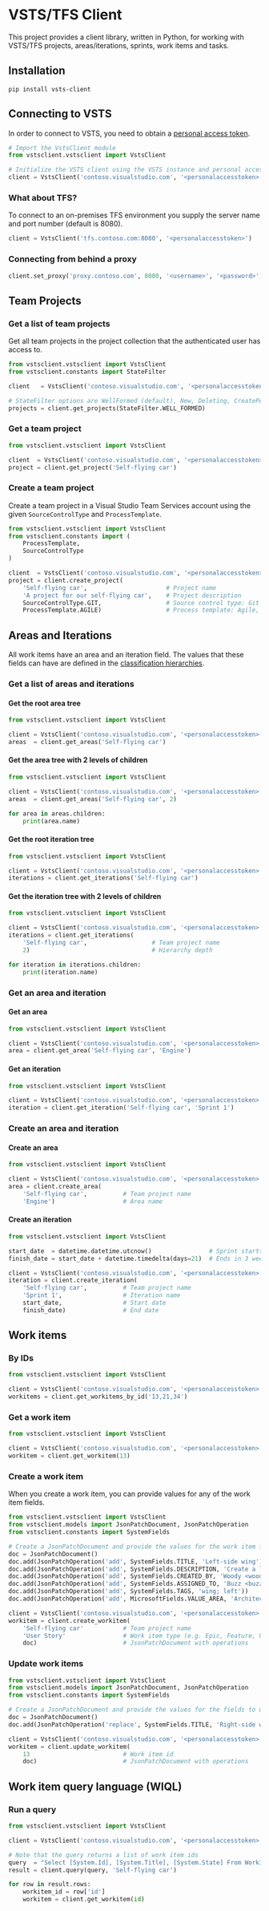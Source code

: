 # VSTS/TFS Client
This project provides a client library, written in Python, for working with VSTS/TFS projects, areas/iterations, sprints, work items and tasks.

## Installation
```
pip install vsts-client
```

## Connecting to VSTS
In order to connect to VSTS, you need to obtain a [personal access token](https://docs.microsoft.com/en-us/vsts/integrate/get-started/authentication/pats).  
```python
# Import the VstsClient module
from vstsclient.vstsclient import VstsClient

# Initialize the VSTS client using the VSTS instance and personal access token
client = VstsClient('contoso.visualstudio.com', '<personalaccesstoken>')
```
### What about TFS?
To connect to an on-premises TFS environment you supply the server name and port number (default is 8080).
```python
client = VstsClient('tfs.contoso.com:8080', '<personalaccesstoken>')
```
### Connecting from behind a proxy
```python
client.set_proxy('proxy.contoso.com', 8080, '<username>', '<password>')
```

## Team Projects
### Get a list of team projects
Get all team projects in the project collection that the authenticated user has access to.
```python
from vstsclient.vstsclient import VstsClient
from vstsclient.constants import StateFilter

client   = VstsClient('contoso.visualstudio.com', '<personalaccesstoken>')

# StateFilter options are WellFormed (default), New, Deleting, CreatePending and All
projects = client.get_projects(StateFilter.WELL_FORMED) 
``` 
### Get a team project
```python
from vstsclient.vstsclient import VstsClient

client  = VstsClient('contoso.visualstudio.com', '<personalaccesstoken>')
project = client.get_project('Self-flying car')
```
### Create a team project
Create a team project in a Visual Studio Team Services account using the given `SourceControlType` and `ProcessTemplate`.
```python
from vstsclient.vstsclient import VstsClient
from vstsclient.constants import (
    ProcessTemplate,
    SourceControlType
)

client  = VstsClient('contoso.visualstudio.com', '<personalaccesstoken>')
project = client.create_project(
    'Self-flying car',                      # Project name 
    'A project for our self-flying car',    # Project description
    SourceControlType.GIT,                  # Source control type: Git or Tfvc
    ProcessTemplate.AGILE)                  # Process template: Agile, Scrum or CMMI
```

## Areas and Iterations
All work items have an area and an iteration field. The values that these fields can have are defined in the [classification hierarchies](http://msdn.microsoft.com/en-us/library/ms181692.aspx).
### Get a list of areas and iterations
#### Get the root area tree
```python
from vstsclient.vstsclient import VstsClient

client = VstsClient('contoso.visualstudio.com', '<personalaccesstoken>')
areas  = client.get_areas('Self-flying car')
```
#### Get the area tree with 2 levels of children
```python
from vstsclient.vstsclient import VstsClient

client = VstsClient('contoso.visualstudio.com', '<personalaccesstoken>')
areas  = client.get_areas('Self-flying car', 2)

for area in areas.children:
    print(area.name)
```
#### Get the root iteration tree
```python
from vstsclient.vstsclient import VstsClient

client = VstsClient('contoso.visualstudio.com', '<personalaccesstoken>')
iterations = client.get_iterations('Self-flying car')
```
#### Get the iteration tree with 2 levels of children
```python
from vstsclient.vstsclient import VstsClient

client = VstsClient('contoso.visualstudio.com', '<personalaccesstoken>')
iterations = client.get_iterations(
    'Self-flying car',                  # Team project name 
    2)                                  # Hierarchy depth

for iteration in iterations.children:
    print(iteration.name)
```
### Get an area and iteration
#### Get an area
```python
from vstsclient.vstsclient import VstsClient

client = VstsClient('contoso.visualstudio.com', '<personalaccesstoken>')
area = client.get_area('Self-flying car', 'Engine')
```
#### Get an iteration
```python
from vstsclient.vstsclient import VstsClient

client = VstsClient('contoso.visualstudio.com', '<personalaccesstoken>')
iteration = client.get_iteration('Self-flying car', 'Sprint 1')
```
### Create an area and iteration
#### Create an area
```python
from vstsclient.vstsclient import VstsClient

client = VstsClient('contoso.visualstudio.com', '<personalaccesstoken>')
area = client.create_area(
    'Self-flying car',          # Team project name
    'Engine')                   # Area name
```
#### Create an iteration
```python
from vstsclient.vstsclient import VstsClient

start_date  = datetime.datetime.utcnow()                # Sprint starts today
finish_date = start_date + datetime.timedelta(days=21)  # Ends in 3 weeks

client = VstsClient('contoso.visualstudio.com', '<personalaccesstoken>')
iteration = client.create_iteration(
    'Self-flying car',          # Team project name 
    'Sprint 1',                 # Iteration name
    start_date,                 # Start date
    finish_date)                # End date
```

## Work items
### By IDs
```python
from vstsclient.vstsclient import VstsClient

client = VstsClient('contoso.visualstudio.com', '<personalaccesstoken>')
workitems = client.get_workitems_by_id('13,21,34')
```
### Get a work item
```python
from vstsclient.vstsclient import VstsClient

client = VstsClient('contoso.visualstudio.com', '<personalaccesstoken>')
workitem = client.get_workitem(13)
```
### Create a work item
When you create a work item, you can provide values for any of the work item fields.
```python
from vstsclient.vstsclient import VstsClient
from vstsclient.models import JsonPatchDocument, JsonPatchOperation
from vstsclient.constants import SystemFields

# Create a JsonPatchDocument and provide the values for the work item fields
doc = JsonPatchDocument()
doc.add(JsonPatchOperation('add', SystemFields.TITLE, 'Left-side wing'))
doc.add(JsonPatchOperation('add', SystemFields.DESCRIPTION, 'Create a left-side wing for our self-flying car.'))
doc.add(JsonPatchOperation('add', SystemFields.CREATED_BY, 'Woody <woody@contoso.com>'))
doc.add(JsonPatchOperation('add', SystemFields.ASSIGNED_TO, 'Buzz <buzz@contoso.com>'))
doc.add(JsonPatchOperation('add', SystemFields.TAGS, 'wing; left'))
doc.add(JsonPatchOperation('add', MicrosoftFields.VALUE_AREA, 'Architectural'))

client = VstsClient('contoso.visualstudio.com', '<personalaccesstoken>')
workitem = client.create_workitem(
    'Self-flying car'           # Team project name
    'User Story'                # Work item type (e.g. Epic, Feature, User Story etc.)
    doc)                        # JsonPatchDocument with operations
```
### Update work items
```python
from vstsclient.vstsclient import VstsClient
from vstsclient.models import JsonPatchDocument, JsonPatchOperation
from vstsclient.constants import SystemFields

# Create a JsonPatchDocument and provide the values for the fields to update
doc = JsonPatchDocument()
doc.add(JsonPatchOperation('replace', SystemFields.TITLE, 'Right-side wing'))

client = VstsClient('contoso.visualstudio.com', '<personalaccesstoken>')
workitem = client.update_workitem(
    13                          # Work item id
    doc)                        # JsonPatchDocument with operations
``` 

## Work item query language (WIQL)
### Run a query
```python
from vstsclient.vstsclient import VstsClient

client = VstsClient('contoso.visualstudio.com', '<personalaccesstoken>')

# Note that the query returns a list of work item ids
query  = "Select [System.Id], [System.Title], [System.State] From WorkItems Where [System.Title] = 'User Story A'"
result = client.query(query, 'Self-flying car')

for row in result.rows:
    workitem_id = row['id']
    workitem = client.get_workitem(id)
```